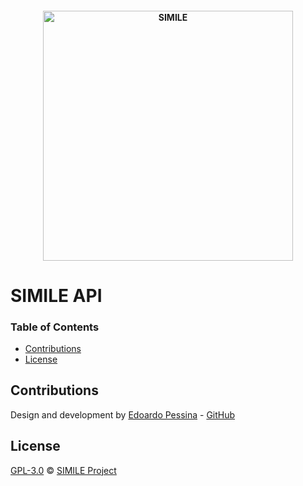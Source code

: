 <h4 align="center">
<img src="https://raw.githubusercontent.com/interreg-simile/api/master/docs/media/logo.png" width="400" alt="SIMILE">
</h4>

# SIMILE API

### Table of Contents

-  [Contributions](#contributions)
-  [License](#license)

## Contributions

Design and development by [Edoardo Pessina](mailto:edoardopessina@yahoo.it) - [GitHub](https://github.com/epessina)

## License

[GPL-3.0](https://choosealicense.com/licenses/gpl-3.0) © [SIMILE Project](mailto:interreg-simile@polimi.it)
